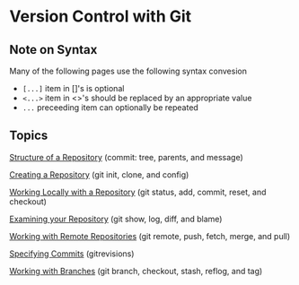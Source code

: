 # Version Control with Git

## Note on Syntax

Many of the following pages use the following syntax convesion

* `[...]` item in []'s is optional
* `<...>` item in <>'s should be replaced by an appropriate value
* `...` preceeding item can optionally be repeated

## Topics


[Structure of a Repository](Structure.md) (commit: tree, parents, and message)

[Creating a Repository](Creating.md) (git init, clone, and config)

[Working Locally with a Repository](Local.md) (git status, add, commit, reset, and checkout)

[Examining your Repository](History.md) (git show, log, diff, and blame)

[Working with Remote Repositories](Remote.md) (git remote, push, fetch, merge, and pull)

[Specifying Commits](References.md) (gitrevisions)

[Working with Branches](Branches.md) (git branch, checkout, stash, reflog, and tag)
